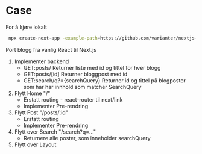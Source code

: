 # Case

For å kjøre lokalt

```sh
 npx create-next-app -example-path=https://github.com/varianter/nextjs-kurs/tree/wo-slides
```

Port blogg fra vanlig React til Next.js

1. Implementer backend
   - GET:posts/ Returner liste med id og tittel for hver blogg
   - GET:posts/\[id\] Returner bloggpost med id
   - GET:search/q?={searchQuery} Returner id og tittel på blogposter som har har innhold som matcher SearchQuery
2. Flytt Home "/"
   - Erstatt routing - react-router til next/link
   - Implementer Pre-rendring
3. Flytt Post "/posts/:id"
   - Erstatt routing
   - Implementer Pre-rendring
4. Flytt over Search "/search?q=..."
   - Returnere alle poster, som inneholder searchQuery
5. Flytt over Layout
